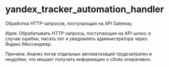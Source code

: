 # yandex_tracker_automation_handler
Обработка HTTP-запросов, поступающих на API Gateway.

Идея:
Обрабатывать HTTP-запросы, поступающие на API-шлюз: в случае ошибки, писать лог и уведомлять администратора через Яндекс.Мессенджер.

Причина:
Анализ логов отдельных автоматизаций трудозатратен и неудобен, что мешает получать информацию о сбоях оперативно.
